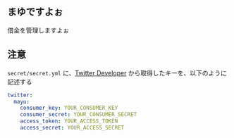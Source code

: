 ## まゆですよぉ
借金を管理しますよぉ

## 注意
`secret/secret.yml` に、[Twitter Developer]([https://developer.twitter.com/]) から取得したキーを、以下のように記述する

```secret.yml
twitter:
  mayu:
    consumer_key: YOUR_CONSUMER_KEY
    consumer_secret: YOUR_CONSUMER_SECRET
    access_token: YOUR_ACCESS_TOKEN
    access_secret: YOUR_ACCESS_SECRET
```


